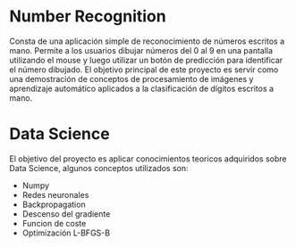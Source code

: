 # Number Recognition

Consta de una aplicación simple de reconocimiento de números escritos a mano. Permite a los usuarios dibujar números del 0 al 9 en una pantalla utilizando el mouse y luego utilizar un botón de predicción para identificar el número dibujado. El objetivo principal de este proyecto es servir como una demostración de conceptos de procesamiento de imágenes y aprendizaje automático aplicados a la clasificación de dígitos escritos a mano.

# Data Science

El objetivo del proyecto es aplicar conocimientos teoricos adquiridos sobre Data Science, algunos conceptos utilizados son:

- Numpy
- Redes neuronales
- Backpropagation
- Descenso del gradiente
- Funcion de coste
- Optimización L-BFGS-B
